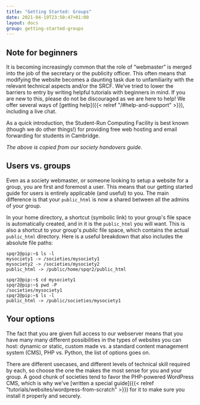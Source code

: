 ```yaml
---
title: "Getting Started: Groups"
date: 2021-04-19T23:50:47+01:00
layout: docs
group: getting-started-groups
---
```


## Note for beginners

It is becoming increasingly common that the role of “webmaster” is merged into the job of the secretary or the publicity officer. This often means that modifying the website becomes a daunting task due to unfamiliarity with the relevant technical aspects and/or the SRCF. We’ve tried to lower the barriers to entry by writing helpful tutorials with beginners in mind. If you are new to this, please do not be discouraged as we are here to help! We offer several ways of [getting help]({{< relref "/#help-and-support" >}}), including a live chat.

As a quick introduction, the Student-Run Computing Facility is best known (though we do other things!) for providing free web hosting and email forwarding for students in Cambridge.

*The above is copied from our society handovers guide.*

## Users vs. groups

Even as a society webmaster, or someone looking to setup a website for a group, you are first and foremost a user. This means that our getting started guide for users is entirely applicable (and useful) to you. The main difference is that your `public_html` is now a shared between all the admins of your group.

In your home directory, a shortcut (symbolic link) to your group's file space is automatically created, and in it is the `public_html` you will want. This is also a shortcut to your group's *public* file space, which contains the actual `public_html` directory. Here is a useful breakdown that also includes the absolute file paths:

```text
spqr2@pip:~$ ls -l
mysociety1 -> /societies/mysociety1
mysociety2 -> /societies/mysociety2
public_html -> /public/home/spqr2/public_html
```

```text
spqr2@pip:~$ cd mysociety1
spqr2@pip:~$ pwd -P
/societies/mysociety1
spqr2@pip:~$ ls -l
public_html -> /public/societies/mysociety1
```

## Your options

The fact that you are given full access to our webserver means that you have many many different possibilities in the types of websites you can host: dynamic or static, custom made vs. a standard content management system (CMS), PHP vs. Python, the list of options goes on.

There are different usecases, and different levels of technical skill required by each, so choose the one the makes the most sense for you and your group. A good chunk of societies tend to favor the PHP-powered WordPress CMS, which is why we've [written a special guide]({{< relref "tutorials/websites/wordpress-from-scratch" >}}) for it to make sure you install it properly and securely.
